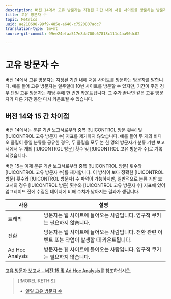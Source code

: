 ```yaml
---
description: 버전 14에서 고유 방문자는 지정된 기간 내에 처음 사이트를 방문하는 방문자를 말합니다. 예를 들어 고유 방문자는 일주일에 10번 사이트를 방문할 수 있지만, 기간이 주인 경우 단일 고유 방문자는 해당 주에 한 번만 카운트됩니다. 그 주가 끝나면 같은 고유 방문자가 다른 기간 동안 다시 카운트될 수 있습니다.
title: 고유 방문자 수
topic: Metrics
uuid: ae210698-99f9-485e-a640-c7520807adc7
translation-type: tm+mt
source-git-commit: 99ee24efaa517e8da700c67818c111c4aa90dc02

---
```



# 고유 방문자 수

버전 14에서 고유 방문자는 지정된 기간 내에 처음 사이트를 방문하는 방문자를 말합니다. 예를 들어 고유 방문자는 일주일에 10번 사이트를 방문할 수 있지만, 기간이 주인 경우 단일 고유 방문자는 해당 주에 한 번만 카운트됩니다. 그 주가 끝나면 같은 고유 방문자가 다른 기간 동안 다시 카운트될 수 있습니다.

## 버전 14와 15 간 차이점

버전 14에서는 분류 기반 보고서로부터 중복 [!UICONTROL 방문 횟수] 및 [!UICONTROL 고유 방문자 수] 지표를 제거하지 않았습니다. 예를 들어 두 개의 비디오 클립이 동일 분류를 공유한 경우, 두 클립을 모두 본 한 명의 방문자가 분류 기반 보고서에서 두 개의 [!UICONTROL 방문] 횟수 및 [!UICONTROL 고유 방문자 수]로 기록되었습니다.

버전 15는 이제 분류 기반 보고서로부터 중복 [!UICONTROL 방문] 횟수와 [!UICONTROL 고유 방문자 수]를 제거합니다. 이 방식이 보다 정확한 [!UICONTROL 방문] 횟수와 [!UICONTROL 방문자] 수 파악이 가능하지만, 일반적으로 분류 기반 보고서의 경우 [!UICONTROL 방문] 횟수와 [!UICONTROL 고유 방문자 수] 지표에 있어 업그레이드 전에 수집된 데이터에 비해 수치가 낮아지는 결과가 생깁니다.

| 사용 | 설명 |
|---|---|
| 트래픽 | 방문자는 웹 사이트에 들어오는 사람입니다. 영구적 쿠키는 필요하지 않습니다. |
| 전환 | 방문자는 웹 사이트에 들어오는 사람입니다. 전환 관련 이벤트 또는 작업이 발생할 때 카운트됩니다. |
| Ad Hoc Analysis | 방문자는 웹 사이트에 들어오는 사람입니다. 영구적 쿠키는 필요하지 않습니다. |

[고유 방문자 보고서 - 버전 15 및 Ad Hoc Analysis](/help/components/c-variables/dimensionslist/reports-unique-visitors-v15-dsc.md)를 참조하십시오.

>[!MORELIKETHIS]
>
>* [일일 고유 방문자 수](/help/components/c-variables/c-metrics/metrics-daily-unique-visitors.md)

